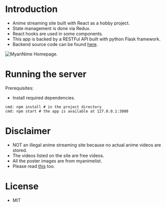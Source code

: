 # Introduction

- Anime streaming site built with React as a hobby project.
- State management is done via Redux.
- React hooks are used in some components.
- This app is backed by a RESTFul API built with python Flask framework.
- Backend source code can be found [here](https://github.com/zer0eXploit/myannime-api).

![MyanNime Homepage.](https://res.cloudinary.com/zer0exploit/image/upload/v1611820079/portfolio/myannime-gh_m5bexr.jpg "Home Page.")

# Running the server

Prerequisites:

- Install required dependencies.

```
cmd: npm install # in the project directory
cmd: npm start # the app is available at 127.0.0.1:3000
```

# Disclaimer

- NOT an illegal anime streaming site because no actual anime videos are stored.
- The videos listed on the site are free videos.
- All the poster images are from myanimelist.
- Please read [this](https://myannime.web.app/about) too.

# License

- MIT
